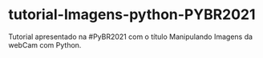 # tutorial-Imagens-python-PYBR2021
Tutorial apresentado na #PyBR2021 com o título Manipulando Imagens da webCam com Python.
